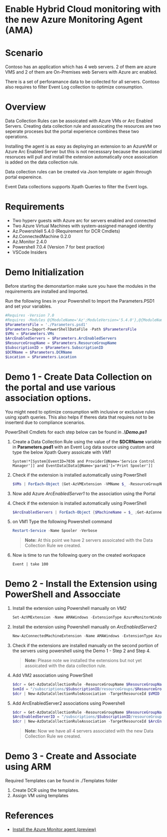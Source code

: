 # Enable Hybrid Cloud monitoring with the new Azure Monitoring Agent (AMA)

# Scenario
Contoso has an application which has 4 web servers. 2 of them are azure VMS and 2 of them are On-Premises web Servers with Azure arc enabled.

There is a set of perforamance data to be collected for all servers.
Contoso also requires to filter Event Log collection to optimize consumption.

# Overview
Data Collection Rules can be assoicated with Azure VMs or Arc Enabled Servers. Creating data collection rule and assoicating the resources are two seperate proceses but the portal experience combines these two operations.

Installing the agent is as easy as deploying an extension to an AzureVM or Azure Arc Enabled Server but this is not necesssary because the associated resoruces will pull and install the extension automatically once assoication is added on the data collection rule.

Data collection rules can be created via Json template or again through portal expereince. 

Event Data collections supports Xpath Queries to filter the Event logs.

# Requirements
- Two hyperv guests with Azure arc for servers enabled and connected
- Two Azure Virtual Machines with system-assigned managed identity
- Az.Powershlell 5.4.0 (Requirement for DCR Cmdlets)
- Az.ConnectedMachine 0.2.0
- Az.Monitor 2.4.0
- Powershell 7.0.4 (Version 7 for best practice)
- VSCode Insiders

# Demo Initialization
Before starting the demonstartion make sure you have the modules in the requirements are installed and Imported.

Run the following lines in your Powershell to Import the Parameters.PSD1 and set your variables.

```PowerShell
#Requires -Version 7.0
#Requires -Modules @{ModuleName='Az';ModuleVersion='5.4.0'},@{ModuleName='Az.Accounts';ModuleVersion='2.2.4'},@{ModuleName='Az.ConnectedMachine';ModuleVersion='0.2.0'},@{ModuleName='Az.Monitor';ModuleVersion='2.4.0'}
$ParametersFile = './Parameters.psd1'
$Parameters=Import-PowerShellDataFile -Path $ParametersFile
$VMs = $Parameters.VMs
$ArcEnabledServers = $Parameters.ArcEnabledServers
$ResourceGroupName = $Parameters.ResourceGroupName
$SubscriptionID = $Parameters.SubscriptionID
$DCRName = $Parameters.DCRName
$Location = $Parameters.Location
```

# Demo 1 - Create Data Collection on the portal and use various association options.

You might need to optimize consumption with inclusive or exclusive rules using xpath queries. This also helps if theres data that requires not to be inserterd due to compliance scenarios.

PowerShell Cmdlets for each step below can be found in ***.\Demo.ps1***

1. Create a Data Collection Rule using the 
value of the **$DCRName** variable in **Parameters.psd1** with an Event Log data source using custom and type the below Xpath Query assoicate with *VM1*
    ```
    System!*[System[EventID=7036 and Provider[@Name='Service Control Manager']] and EventData[Data[@Name='param1']='Print Spooler']]
    ```
1. Check if the extension is installed automatically using PowerShell
    ```PowerShell
    $VMs | ForEach-Object {Get-AzVMExtension -VMName $_ -ResourceGroupName $ResourceGroupName | Where-Object {$_.Name -eq 'AzureMonitorWindowsAgent'} | Select-Object -Property VMName,Name,ProvisioningState}
    ```
1. Now add Azure *ArcEnabledServer1* to the association using the Portal
 
1. Check if the extension is installed automatically using PowerShell
    ```PowerShell
    $ArcEnabledServers | ForEach-Object {$MachineName = $_ ;Get-AzConnectedMachineExtension -MachineName $_ -ResourceGroupName $ResourceGroupName -PipelineVariable $ExtensionInfo | Where-Object {$_.Name -eq 'AzureMonitorWindowsAgent'} | Select-Object -Property @{Name='MachineName';Expression={$MachineName}},Name,ProvisioningState}
    ```
1. on VM1 Type the following Powershell command
    ```PowerShell
    Restart-Service -Name Spooler -Verbose
    ```
    > **Note:** At this point we have 2 servers assoicated with the Data Collection Rule we created.
1. Now is time to run the following query on the created workspace
    ```
    Event | take 100
    ```

# Demo 2 - Install the Extension using PowerShell and Assocciate

1. Install the extension using Powershell manually on *VM2*
    ```Powershell
    Set-AzVMExtension -Name AMAWindows -ExtensionType AzureMonitorWindowsAgent -Publisher Microsoft.Azure.Monitor -ResourceGroupName $ResourceGroupName -VMName $VMs[1] -Location $Location  -TypeHandlerVersion 1.0
    ```
1. Install the extension using Powershell manually on *ArcEnabledServer2*
    ```PowerShell
    New-AzConnectedMachineExtension -Name AMAWindows -ExtensionType AzureMonitorWindowsAgent -Publisher Microsoft.Azure.Monitor -ResourceGroupName $ResourceGroupName -MachineName $ArcEnabledServers[1] -Location $Location -TypeHandlerVersion 1.0
    ```
1. Check if the extensions are installed manually on the second portion of the servers using powershell using the Demo 1 - Step 2 and Step 4.

    > **Note:** Please note we installed the extensions but not yet assoicated with the data collection rule.
1. Add VM2 association using PowerShell
    ```PowerShell
    $dcr = Get-AzDataCollectionRule -ResourceGroupName $ResourceGroupName -RuleName $dcrName
    $vmId = "/subscriptions/$SubscriptionID/resourceGroups/$ResourceGroupName/providers/Microsoft.Compute/virtualMachines/$($VMs[1])"
    $dcr | New-AzDataCollectionRuleAssociation -TargetResourceId $VMID -AssociationName "PowerShellBasedAssocVM"
    ```
1. Add ArcEnabledServer2 associations using Powershell
    ```PowerShell
    $dcr = Get-AzDataCollectionRule -ResourceGroupName $ResourceGroupName -RuleName $dcrName
    $ArcEnabledServerID = "/subscriptions/$SubscriptionID/resourceGroups/$ResourceGroupName/providers/Microsoft.HybridCompute/Machines/$($ArcEnabledServers[1])"
    $dcr | New-AzDataCollectionRuleAssociation -TargetResourceId $ArcEnabledServerID  -AssociationName "PowerShellBasedAssocArc"
    ```
    > **Note:** Now we have all 4 servers associated with the new Data Collection Rule we created.

# Demo 3 - Create and Associate using ARM
Required Templates can be found in ./Templates folder

1. Create DCR using the templates. 
1. Assign VM using templates

# References
- [Install the Azure Monitor agent (preview)](https://docs.microsoft.com/en-us/azure/azure-monitor/platform/azure-monitor-agent-install?context=%2Fazure%2Fvirtual-machines%2Fcontext%2Fcontext&tabs=ARMAgentPowerShell%2CPowerShellWindows%2CPowerShellWindowsArc%2CCLIWindows%2CCLIWindowsArc)